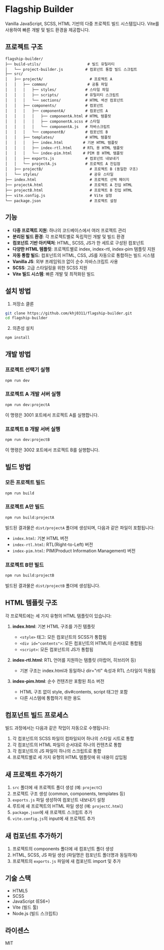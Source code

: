 # Flagship Builder

Vanilla JavaScript, SCSS, HTML 기반의 다중 프로젝트 빌드 시스템입니다. Vite를 사용하여 빠른 개발 및 빌드 환경을 제공합니다.

## 프로젝트 구조

```
flagship-builder/
├── build-utils/                     # 빌드 유틸리티
│   └── project-builder.js          # 컴포넌트 통합 빌드 스크립트
├── src/
│   ├── projectA/                     # 프로젝트 A
│   │   ├── common/                  # 공통 파일
│   │   │   ├── styles/             # 스타일 파일
│   │   │   ├── scripts/            # 유틸리티 스크립트
│   │   │   └── sections/           # HTML 섹션 컴포넌트
│   │   ├── components/             # 컴포넌트
│   │   │   ├── componentA/         # 컴포넌트 A
│   │   │   │   ├── componentA.html # HTML 템플릿
│   │   │   │   ├── componentA.scss # 스타일
│   │   │   │   └── componentA.js   # 자바스크립트
│   │   │   └── componentB/         # 컴포넌트 B
│   │   ├── templates/              # HTML 템플릿
│   │   │   ├── index.html         # 기본 HTML 템플릿
│   │   │   ├── index-rtl.html     # RTL 용 HTML 템플릿
│   │   │   └── index-pim.html     # PIM 용 HTML 템플릿
│   │   ├── exports.js              # 컴포넌트 내보내기
│   │   └── projectA.js             # 프로젝트 A 진입점
│   ├── projectB/                     # 프로젝트 B (동일한 구조)
│   └── styles/                       # 공유 스타일
├── index.html                        # 프로젝트 선택 페이지
├── projectA.html                     # 프로젝트 A 진입 HTML
├── projectB.html                     # 프로젝트 B 진입 HTML
├── vite.config.js                    # Vite 설정
└── package.json                      # 프로젝트 설정
```

## 기능

- **다중 프로젝트 지원**: 하나의 코드베이스에서 여러 프로젝트 관리
- **분리된 빌드 환경**: 각 프로젝트별로 독립적인 개발 및 빌드 환경
- **컴포넌트 기반 아키텍처**: HTML, SCSS, JS가 한 세트로 구성된 컴포넌트
- **다양한 HTML 템플릿**: 프로젝트별로 index, index-rtl, index-pim 템플릿 지원
- **자동 통합 빌드**: 컴포넌트의 HTML, CSS, JS를 자동으로 통합하는 빌드 시스템
- **Vanilla JS**: 외부 프레임워크 없이 순수 자바스크립트 사용
- **SCSS**: 고급 스타일링을 위한 SCSS 지원
- **Vite 빌드 시스템**: 빠른 개발 및 최적화된 빌드

## 설치 방법

1. 저장소 클론

```bash
git clone https://github.com/khj0311/flagship-builder.git
cd flagship-builder
```

2. 의존성 설치

```bash
npm install
```

## 개발 방법

### 프로젝트 선택기 실행

```bash
npm run dev
```

### 프로젝트 A 개발 서버 실행

```bash
npm run dev:projectA
```

이 명령은 3001 포트에서 프로젝트 A를 실행합니다.

### 프로젝트 B 개발 서버 실행

```bash
npm run dev:projectB
```

이 명령은 3002 포트에서 프로젝트 B를 실행합니다.

## 빌드 방법

### 모든 프로젝트 빌드

```bash
npm run build
```

### 프로젝트 A만 빌드

```bash
npm run build:projectA
```

빌드된 결과물은 `dist/projectA` 폴더에 생성되며, 다음과 같은 파일이 포함됩니다:
- `index.html`: 기본 HTML 버전
- `index-rtl.html`: RTL(Right-to-Left) 버전
- `index-pim.html`: PIM(Product Information Management) 버전 

### 프로젝트 B만 빌드

```bash
npm run build:projectB
```

빌드된 결과물은 `dist/projectB` 폴더에 생성됩니다.

## HTML 템플릿 구조

각 프로젝트에는 세 가지 유형의 HTML 템플릿이 있습니다:

1. **index.html**: 기본 HTML 구조를 가진 템플릿
   - `<style>` 태그: 모든 컴포넌트의 SCSS가 통합됨
   - `<div id="contents">`: 모든 컴포넌트의 HTML이 순서대로 통합됨
   - `<script>`: 모든 컴포넌트의 JS가 통합됨

2. **index-rtl.html**: RTL 언어를 지원하는 템플릿 (아랍어, 히브리어 등)
   - 기본 구조는 index.html과 동일하나 dir="rtl" 속성과 RTL 스타일이 적용됨

3. **index-pim.html**: 순수 컨텐츠만 포함된 최소 버전
   - HTML 구조 없이 style, div#contents, script 태그만 포함
   - 다른 시스템에 통합하기 위한 용도

## 컴포넌트 빌드 프로세스

빌드 과정에서는 다음과 같은 작업이 자동으로 수행됩니다:

1. 각 컴포넌트의 SCSS 파일이 컴파일되어 하나의 스타일 시트로 통합
2. 각 컴포넌트의 HTML 파일이 순서대로 하나의 컨텐츠로 통합
3. 각 컴포넌트의 JS 파일이 하나의 스크립트로 통합
4. 프로젝트별로 세 가지 유형의 HTML 템플릿에 위 내용이 삽입됨

## 새 프로젝트 추가하기

1. `src` 폴더에 새 프로젝트 폴더 생성 (예: `projectC`)
2. 프로젝트 구조 생성 (common, components, templates 등)
3. `exports.js` 파일 생성하여 컴포넌트 내보내기 설정
4. 루트에 새 프로젝트의 HTML 파일 생성 (예: `projectC.html`)
5. `package.json`에 새 프로젝트 스크립트 추가
6. `vite.config.js`의 input에 새 프로젝트 추가

## 새 컴포넌트 추가하기

1. 프로젝트의 components 폴더에 새 컴포넌트 폴더 생성
2. HTML, SCSS, JS 파일 생성 (파일명은 컴포넌트 폴더명과 동일하게)
3. 프로젝트의 `exports.js` 파일에 새 컴포넌트 import 및 추가

## 기술 스택

- HTML5
- SCSS
- JavaScript (ES6+)
- Vite (빌드 툴)
- Node.js (빌드 스크립트)

## 라이센스

MIT